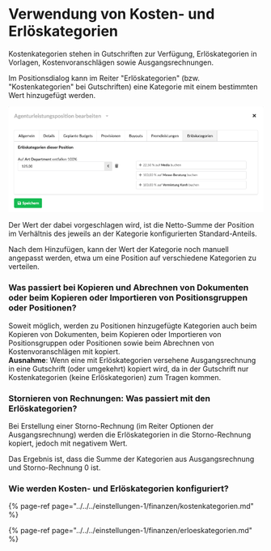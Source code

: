 # Verwendung von Kosten- und Erlöskategorien

Kostenkategorien stehen in Gutschriften zur Verfügung, Erlöskategorien in Vorlagen, Kostenvoranschlägen sowie Ausgangsrechnungen.

Im Positionsdialog kann im Reiter "Erlöskategorien" \(bzw. "Kostenkategorien" bei Gutschriften\) eine Kategorie mit einem bestimmten Wert hinzugefügt werden.

![](../../../.gitbook/assets/bildschirmfoto-2021-08-28-um-14.57.18.png)

Der Wert der dabei vorgeschlagen wird, ist die Netto-Summe der Position im Verhältnis des jeweils an der Kategorie konfigurierten Standard-Anteils.

Nach dem Hinzufügen, kann der Wert der Kategorie noch manuell angepasst werden, etwa um eine Position auf verschiedene Kategorien zu verteilen.

### Was passiert bei Kopieren und Abrechnen von Dokumenten oder beim Kopieren oder Importieren von Positionsgruppen oder Positionen?

Soweit möglich, werden zu Positionen hinzugefügte Kategorien auch beim Kopieren von Dokumenten, beim Kopieren oder Importieren von Positionsgruppen oder Positionen sowie beim Abrechnen von Kostenvoranschlägen mit kopiert.  
**Ausnahme**: Wenn eine mit Erlöskategorien versehene Ausgangsrechnung in eine Gutschrift \(oder umgekehrt\) kopiert wird, da in der Gutschrift nur Kostenkategorien \(keine Erlöskategorien\) zum Tragen kommen. 

### Stornieren von Rechnungen: Was passiert mit den Erlöskategorien?

Bei Erstellung einer Storno-Rechnung \(im Reiter Optionen der Ausgangsrechnung\) werden die Erlöskategorien in die Storno-Rechnung kopiert, jedoch mit negativem Wert.

Das Ergebnis ist, dass die Summe der Kategorien aus Ausgangsrechnung und Storno-Rechnung 0 ist.

### Wie werden Kosten- und Erlöskategorien konfiguriert?

{% page-ref page="../../../einstellungen-1/finanzen/kostenkategorien.md" %}

{% page-ref page="../../../einstellungen-1/finanzen/erloeskategorien.md" %}



